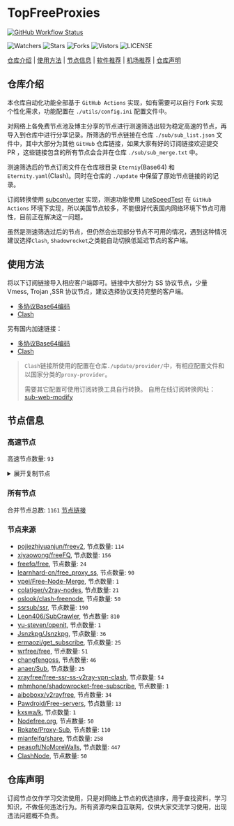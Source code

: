 # TopFreeProxies
[![GitHub Workflow Status](https://github.com/youkai0100/youkai/actions/workflows/get-proxies.yml/badge.svg)](https://github.com/youkai0100/youkai/actions/workflows/get-proxies.yml) 

![Watchers](https://img.shields.io/github/watchers/youkai0100/youkai) ![Stars](https://img.shields.io/github/stars/youkai0100/youkai) ![Forks](https://img.shields.io/github/forks/youkai0100/youkai) ![Vistors](https://visitor-badge.laobi.icu/badge?page_id=youkai0100.youkai) ![LICENSE](https://img.shields.io/badge/license-CC%20BY--SA%204.0-green.svg)

[仓库介绍](https://github.com/youkai0100/youkai#仓库介绍) | [使用方法](https://github.com/youkai0100/youkai#使用方法) | [节点信息](https://github.com/youkai0100/youkai#节点信息) | [软件推荐](https://github.com/youkai0100/youkai#客户端选择) | [机场推荐](https://github.com/youkai0100/youkai#机场推荐) | [仓库声明](https://github.com/youkai0100/youkai#仓库声明)

## 仓库介绍
本仓库自动化功能全部基于 `GitHub Actions` 实现，如有需要可以自行 Fork 实现个性化需求，功能配置在 `./utils/config.ini` 配置文件中。

对网络上各免费节点池及博主分享的节点进行测速筛选出较为稳定高速的节点，再导入到仓库中进行分享记录。所筛选的节点链接在仓库 `./sub/sub_list.json` 文件中，其中大部分为其他 `GitHub` 仓库链接，如果大家有好的订阅链接欢迎提交 PR ，这些链接包含的所有节点会合并在仓库 `./sub/sub_merge.txt` 中。

测速筛选后的节点订阅文件在仓库根目录 `Eterniy`(Base64) 和 `Eternity.yaml`(Clash)。同时在仓库的 `./update` 中保留了原始节点链接的的记录。

订阅转换使用 [subconverter](https://github.com/tindy2013/subconverter) 实现，测速功能使用 [LiteSpeedTest](https://github.com/xxf098/LiteSpeedTest) 在 `GitHub Actions` 环境下实现，所以美国节点较多，不能很好代表国内网络环境下节点可用性，目前正在解决这一问题。

虽然是测速筛选过后的节点，但仍然会出现部分节点不可用的情况，遇到这种情况建议选择`Clash`, `Shadowrocket`之类能自动切换低延迟节点的客户端。

## 使用方法
将以下订阅链接导入相应客户端即可。链接中大部分为 SS 协议节点，少量 Vmess, Trojan ,SSR 协议节点，建议选择协议支持完整的客户端。

- [多协议Base64编码](https://raw.githubusercontent.com/youkai0100/youkai/master/Eternity)
- [Clash](https://raw.githubusercontent.com/youkai0100/youkai/master/Eternity.yaml)

另有国内加速链接：

- [多协议Base64编码](https://fastly.jsdelivr.net/gh/youkai0100/youkai@master/Eternity)
- [Clash](https://fastly.jsdelivr.net/gh/youkai0100/youkai@master/Eternity.yaml)

>`Clash`链接所使用的配置在仓库`./update/provider/`中，有相应配置文件和以国家分类的`proxy-provider`。
>
>需要其它配置可使用订阅转换工具自行转换。
>自用在线订阅转换网址：[sub-web-modify](https://sub.v1.mk/)

## 节点信息
### 高速节点
高速节点数量: `93`
<details>
  <summary>展开复制节点</summary>

    vmess://eyJ2IjoiMiIsInBzIjoi8J+HrfCfh7Ag6aaZ5rivXzA3MjAwMjAiLCJhZGQiOiIxNTYuMjQ1LjguMTMyIiwicG9ydCI6IjMxOTIwIiwidHlwZSI6Im5vbmUiLCJpZCI6ImJkMjQ5ZTM3LTczNTktNDFlZS04NGE3LTA5ZTQ5ZTBlYzVjNCIsImFpZCI6IjY0IiwibmV0IjoidGNwIiwicGF0aCI6Ii8iLCJob3N0IjoiIiwidGxzIjoiIn0=
    vmess://eyJ2IjoiMiIsInBzIjoi8J+HrfCfh7Ag6aaZ5rivXzA3MjAwMjciLCJhZGQiOiIxNTYuMjQ1LjguMTMxIiwicG9ydCI6IjMxOTIwIiwidHlwZSI6Im5vbmUiLCJpZCI6ImJkMjQ5ZTM3LTczNTktNDFlZS04NGE3LTA5ZTQ5ZTBlYzVjNCIsImFpZCI6IjY0IiwibmV0IjoidGNwIiwicGF0aCI6Ii8iLCJob3N0IjoiIiwidGxzIjoiIn0=
    vmess://eyJ2IjoiMiIsInBzIjoi8J+HrfCfh7Ag6aaZ5rivXzA3MjAwMDIiLCJhZGQiOiIxNTYuMjQ1LjguMjM0IiwicG9ydCI6IjQ5MTU1IiwidHlwZSI6Im5vbmUiLCJpZCI6IjYxOTMxMTZkLTk2ZjktNGQ3YS05YmU1LTViYjA2YTY5YWYwYiIsImFpZCI6IjY0IiwibmV0IjoidGNwIiwicGF0aCI6Ii8iLCJob3N0IjoiIiwidGxzIjoiIn0=
    vmess://eyJ2IjoiMiIsInBzIjoi8J+HrfCfh7Ag6aaZ5rivXzA3MjAwMTMiLCJhZGQiOiIxNTYuMjQ1LjguMTQzIiwicG9ydCI6IjQ5MTU1IiwidHlwZSI6Im5vbmUiLCJpZCI6IjYxOTMxMTZkLTk2ZjktNGQ3YS05YmU1LTViYjA2YTY5YWYwYiIsImFpZCI6IjY0IiwibmV0IjoidGNwIiwicGF0aCI6Ii8iLCJob3N0IjoiIiwidGxzIjoiIn0=
    vmess://eyJ2IjoiMiIsInBzIjoi8J+HrfCfh7AgMTZ88J+HrfCfh7Ag6aaZ5rivXzA3MTkwNjMiLCJhZGQiOiIyNy4xMjYuMjA2LjYyIiwicG9ydCI6IjgwIiwidHlwZSI6Im5vbmUiLCJpZCI6ImU1MmQ3OWJiLWIyNmUtNDQxNi1hYzhhLTc3NTUxNzYyOTlhNiIsImFpZCI6IjAiLCJuZXQiOiJ3cyIsInBhdGgiOiIvOVNDcU9haDgvIiwiaG9zdCI6ImpwMS5pZWxhaW5hLmNvbSIsInRscyI6IiJ9
    trojan://c68e3c20-da73-4791-b4d8-7011a98ba06b@kbawsjp2.aiopen.cfd:443?allowInsecure=0&sni=4-193-105-141.nhost.00cdn.com#%F0%9F%87%AF%F0%9F%87%B5%20%E6%97%A5%E6%9C%AC%E3%80%90%E4%BB%98%E8%B4%B9%E6%8E%A8%E8%8D%90%EF%BC%9Ahttps%2F%2Ftt.vg%2Fvip%E3%80%91171
    trojan://c68e3c20-da73-4791-b4d8-7011a98ba06b@kbawsjp1.aiopen.cfd:443?allowInsecure=0&sni=4-193-105-141.nhost.00cdn.com#%F0%9F%87%AF%F0%9F%87%B5%20%E6%97%A5%E6%9C%AC%E3%80%90%E4%BB%98%E8%B4%B9%E6%8E%A8%E8%8D%90%EF%BC%9Ahttps%2F%2Ftt.vg%2Fvip%E3%80%91184
    trojan://718c4ef4-9f65-496c-9547-f27e4226c4f5@jp1.downloadvip.cfd:443?allowInsecure=1&sni=diudyasj0hdiu8wh6wddhdiu8wh6wdd7b5sjiuads8oi6diudyasj0hdiu8wh6wdd7b5sjiuads8oi6diudyasj0hdiu8wh6wdd7b5sjiuads8oi6diudyasj0hdiu8wh6wdd7b5sj.xn--mes358acgm99l.com#%F0%9F%87%AF%F0%9F%87%B5%20_JP_%E6%97%A5%E6%9C%AC%204%202
    trojan://718c4ef4-9f65-496c-9547-f27e4226c4f5@hk1.downloadvip.cfd:443?allowInsecure=1&sni=diudyasj0hdiu8wh6wddhdiu8wh6wdd7b5sjiuads8oi6diudyasj0hdiu8wh6wdd7b5sjiuads8oi6diudyasj0hdiu8wh6wdd7b5sjiuads8oi6diudyasj0hdiu8wh6wdd7b5sj.xn--mes358acgm99l.com#%F0%9F%87%AF%F0%9F%87%B5%20_JP_%E6%97%A5%E6%9C%AC%203%203
    trojan://2eea11e5-aa48-423b-bdf6-6c0499395f8a@gsawshk2.aiopen.cfd:8443?allowInsecure=0&sni=18-140-66-207.nhost.00cdn.com#%F0%9F%87%AF%F0%9F%87%B5%20%E6%97%A5%E6%9C%AC%20380
    trojan://0a78837f-c9ad-3d6a-92dc-9d7cf813a0d4@tk-005.xiaoxiaobujidao.xyz:8443?allowInsecure=1&sni=tk-005.xiaoxiaobujidao.xyz#%F0%9F%87%AF%F0%9F%87%B5%20JP%E6%97%A5%E6%9C%AC%28youtube%E9%98%BF%E4%BC%9F%E7%A7%91%E6%8A%80%29%0D
    trojan://e1362e80-9fd1-4f25-9f92-e752abab1b01@jp6.jb7ueoq73.xyz:10018?allowInsecure=0&sni=tls.jisuyun.co#%F0%9F%87%AF%F0%9F%87%B5%20%E6%97%A5%E6%9C%AC6%7C%E6%B5%81%E5%AA%92%E4%BD%93%7C%0D
    trojan://e1362e80-9fd1-4f25-9f92-e752abab1b01@jp10.jb7ueoq73.xyz:10095?allowInsecure=0&sni=tls.jisuyun.co#%F0%9F%87%AF%F0%9F%87%B5%20%E6%97%A5%E6%9C%AC10%7C%E4%BC%98%E5%8C%96%7C%0D
    vmess://eyJ2IjoiMiIsInBzIjoi8J+Hr/Cfh7Ug5pel5pysXzA3MjAwMTIiLCJhZGQiOiI0NS44OC40My4xNjMiLCJwb3J0IjoiNTE4MDEiLCJ0eXBlIjoibm9uZSIsImlkIjoiNDE4MDQ4YWYtYTI5My00Yjk5LTliMGMtOThjYTM1ODBkZDI0IiwiYWlkIjoiNjQiLCJuZXQiOiJ0Y3AiLCJwYXRoIjoiLyIsImhvc3QiOiJ0bHMuamlzdXl1bi5jbyIsInRscyI6IiJ9
    vmess://eyJ2IjoiMiIsInBzIjoi8J+Hr/Cfh7Ug5pel5pysXzA3MjAwMTQiLCJhZGQiOiI0NS44OC40My4xNDMiLCJwb3J0IjoiNTE4MDEiLCJ0eXBlIjoibm9uZSIsImlkIjoiNDE4MDQ4YWYtYTI5My00Yjk5LTliMGMtOThjYTM1ODBkZDI0IiwiYWlkIjoiNjQiLCJuZXQiOiJ0Y3AiLCJwYXRoIjoiLyIsImhvc3QiOiJ0bHMuamlzdXl1bi5jbyIsInRscyI6IiJ9
    vmess://eyJ2IjoiMiIsInBzIjoi8J+Hr/Cfh7Ug5pel5pysXzA3MjAwMTMiLCJhZGQiOiI0NS44OC40My4yMzAiLCJwb3J0IjoiNDYyMDIiLCJ0eXBlIjoibm9uZSIsImlkIjoiNDE4MDQ4YWYtYTI5My00Yjk5LTliMGMtOThjYTM1ODBkZDI0IiwiYWlkIjoiNjQiLCJuZXQiOiJ0Y3AiLCJwYXRoIjoiLyIsImhvc3QiOiJ0bHMuamlzdXl1bi5jbyIsInRscyI6IiJ9
    vmess://eyJ2IjoiMiIsInBzIjoi8J+HsPCfh7cg6Z+p5Zu9XzA3MjAwMjMiLCJhZGQiOiI1Mi43OS4yMTUuMjM4IiwicG9ydCI6IjEwMDg2IiwidHlwZSI6Im5vbmUiLCJpZCI6IjM2YzJlOTMwLWUxNjktNGE2Zi1iMjJjLWUxNGYzYTQ5ZjY4OCIsImFpZCI6IjAiLCJuZXQiOiJ3cyIsInBhdGgiOiIvdHkiLCJob3N0IjoiIiwidGxzIjoiIn0=
    vmess://eyJ2IjoiMiIsInBzIjoi8J+Hr/Cfh7Ug5pel5pysXzA3MjAwMTYiLCJhZGQiOiI0NS44OC40My4yMzIiLCJwb3J0IjoiNDYyMDIiLCJ0eXBlIjoibm9uZSIsImlkIjoiNDE4MDQ4YWYtYTI5My00Yjk5LTliMGMtOThjYTM1ODBkZDI0IiwiYWlkIjoiNjQiLCJuZXQiOiJ0Y3AiLCJwYXRoIjoiL3R5IiwiaG9zdCI6IiIsInRscyI6IiJ9
    vmess://eyJ2IjoiMiIsInBzIjoi8J+Hr/Cfh7Ug5pel5pysXzA3MjAwMTUiLCJhZGQiOiIxMzEuMTg2LjQxLjE5MiIsInBvcnQiOiIyNjI5NyIsInR5cGUiOiJub25lIiwiaWQiOiJiMGVkNmViNy1kYzMwLTQ4OTctZGY1MC1jMmMxZDRlZTZlOTEiLCJhaWQiOiIwIiwibmV0IjoidGNwIiwicGF0aCI6Ii90eSIsImhvc3QiOiIiLCJ0bHMiOiIifQ==
    trojan://e1362e80-9fd1-4f25-9f92-e752abab1b01@tw2.jb7ueoq73.xyz:10071?allowInsecure=0&sni=tls.jisuyun.co#%F0%9F%87%A8%F0%9F%87%B3%20%E5%8F%B0%E6%B9%BE2%7C%E4%BC%98%E5%8C%96%7C%E9%AB%98%E5%AE%BD%7C%0D
    vmess://eyJ2IjoiMiIsInBzIjoi8J+HuPCfh6wg5paw5Yqg5Z2hXzA3MjAwMDYiLCJhZGQiOiIxNTkuMjIzLjgzLjg3IiwicG9ydCI6IjgwIiwidHlwZSI6Im5vbmUiLCJpZCI6IjUzMzcyNGFkLTU4ZWYtNDE0Ny04OGRjLTlkYTUyM2MxNWZjNCIsImFpZCI6IjAiLCJuZXQiOiJ3cyIsInBhdGgiOiIvYW50aTEzLnppbmdmYXN0LnZuIiwiaG9zdCI6IiIsInRscyI6IiJ9
    vmess://eyJ2IjoiMiIsInBzIjoi8J+HrfCfh7Ag6aaZ5rivXzA3MjAwMjMiLCJhZGQiOiJhZG9iZTQuZm1tbXoxLmNvbSIsInBvcnQiOiI4MCIsInR5cGUiOiJub25lIiwiaWQiOiI0MGFjMjkxYy1mYmEzLTMwZWMtYjJhMC01ZjgyZmI5YjRlNzgiLCJhaWQiOiIwIiwibmV0Ijoid3MiLCJwYXRoIjoiL2Fkb2JlIiwiaG9zdCI6ImFkb2JlNC5mbW1tejEuY29tIiwidGxzIjoiIn0=
    vmess://eyJ2IjoiMiIsInBzIjoi8J+Hr/Cfh7UgMTZ88J+Hr/Cfh7Ug5pel5pysIDMyOSIsImFkZCI6IjEzOC4yLjQ0LjIxMSIsInBvcnQiOiIyMDA4MSIsInR5cGUiOiJub25lIiwiaWQiOiI1OTNiODUyNS0wYzQ4LTRiMGYtZDlhZi0yZDczYTkxNDg5NzMiLCJhaWQiOiIwIiwibmV0IjoidGNwIiwicGF0aCI6Ii9hZG9iZSIsImhvc3QiOiJhZG9iZTQuZm1tbXoxLmNvbSIsInRscyI6IiJ9
    vmess://eyJ2IjoiMiIsInBzIjoiS1Jfc3BlZWRub2RlXzAwMzQiLCJhZGQiOiIxMS52Mi1yYXkuY3lvdSIsInBvcnQiOiIyMzYxMSIsInR5cGUiOiJub25lIiwiaWQiOiJlZDljOWM3NC0yYmQ2LTNhOTYtODUyMi01NDM3ZGZkNzlmODgiLCJhaWQiOiIyIiwibmV0Ijoid3MiLCJwYXRoIjoiLyIsImhvc3QiOiIxMS52Mi1yYXkuY3lvdSIsInRscyI6IiJ9
    vmess://eyJ2IjoiMiIsInBzIjoiMTZ8SlBfMTQwLjgzLjYzLjM4XzA3MTkyMDIzMjhhZS0xLi4uIiwiYWRkIjoiMTQwLjgzLjYzLjM4IiwicG9ydCI6IjI0NDQ1IiwidHlwZSI6Im5vbmUiLCJpZCI6Ijk0YzVlZjM3LTRkODItNDlmOS1jNjI0LWYwMTI1OTM3NGExNyIsImFpZCI6IjY0IiwibmV0IjoidGNwIiwicGF0aCI6Ii8iLCJob3N0IjoiMTEudjItcmF5LmN5b3UiLCJ0bHMiOiIifQ==
    vmess://eyJ2IjoiMiIsInBzIjoi8J+HuPCfh6wg5paw5Yqg5Z2hXzA3MjAwMDIiLCJhZGQiOiJzZy42Njk5OTAueHl6IiwicG9ydCI6IjQ0MDQ1IiwidHlwZSI6Im5vbmUiLCJpZCI6Ijg5MDRlMzc4LWY2NjctNDFlZC05MDg3LTAwODFlOWFjNDQ2ZSIsImFpZCI6IjAiLCJuZXQiOiJ0Y3AiLCJwYXRoIjoiLyIsImhvc3QiOiIxMS52Mi1yYXkuY3lvdSIsInRscyI6IiJ9
    vmess://eyJ2IjoiMiIsInBzIjoi8J+HuPCfh6wg5paw5Yqg5Z2hXzA3MjAwMTUiLCJhZGQiOiJzZy42Njk5OTAueHl6IiwicG9ydCI6IjQ0MDQ1IiwidHlwZSI6Im5vbmUiLCJpZCI6Ijg5MDRlMzc4LWY2NjctNDFlZC05MDg3LTAwODFlOWFjNDQ2ZSIsImFpZCI6IjAiLCJuZXQiOiJ0Y3AiLCJwYXRoIjoiLyIsImhvc3QiOiIxMS52Mi1yYXkuY3lvdSIsInRscyI6IiJ9
    trojan://e1362e80-9fd1-4f25-9f92-e752abab1b01@sg2.jb7ueoq73.xyz:10103?allowInsecure=0&sni=tls.jisuyun.co#%F0%9F%87%B8%F0%9F%87%AC%20%E6%96%B0%E5%8A%A0%E5%9D%A12%7CGPT%7C%E5%A5%88%E9%A3%9E%7C%0D
    trojan://e1362e80-9fd1-4f25-9f92-e752abab1b01@sg6.jb7ueoq73.xyz:10050?allowInsecure=0&sni=tls.jisuyun.co#%F0%9F%87%B8%F0%9F%87%AC%20%E6%96%B0%E5%8A%A0%E5%9D%A16%7CGPT%7C%E5%A5%88%E9%A3%9E%7C%0D
    trojan://e1362e80-9fd1-4f25-9f92-e752abab1b01@sg12.jb7ueoq73.xyz:10064?allowInsecure=0&sni=tls.jisuyun.co#%F0%9F%87%B8%F0%9F%87%AC%20%E6%96%B0%E5%8A%A0%E5%9D%A112%7CGPT%7C%E5%A5%88%E9%A3%9E%7C%0D
    trojan://e1362e80-9fd1-4f25-9f92-e752abab1b01@sg7.jb7ueoq73.xyz:10038?allowInsecure=0&sni=tls.jisuyun.co#%F0%9F%87%B8%F0%9F%87%AC%20%E6%96%B0%E5%8A%A0%E5%9D%A17%7C%E4%BC%98%E5%8C%96%7C%0D
    trojan://e1362e80-9fd1-4f25-9f92-e752abab1b01@sg4.jb7ueoq73.xyz:10029?allowInsecure=1&sni=tls.jisuyun.co#%F0%9F%87%B8%F0%9F%87%AC%20%E6%96%B0%E5%8A%A0%E5%9D%A14%7C%E4%BC%98%E5%8C%96%7C%0D
    trojan://718c4ef4-9f65-496c-9547-f27e4226c4f5@hinet1.downloadvip.cfd:443?allowInsecure=1#%F0%9F%87%A8%F0%9F%87%B3%20%E5%8F%B0%E6%B9%BE_0720016
    vmess://eyJ2IjoiMiIsInBzIjoi8J+HrfCfh7AgZ2l0aHViLmNvbS9mcmVlZnEgLSDpppnmuK8gIDQiLCJhZGQiOiIxNTYuMjQ1LjguODQiLCJwb3J0IjoiNDgxMjMiLCJ0eXBlIjoibm9uZSIsImlkIjoiZDc3MzUwNTgtMWRhYy00NjE4LTk5ZmYtMGFhMDQ0MWVjMmQ3IiwiYWlkIjoiNjQiLCJuZXQiOiJ0Y3AiLCJwYXRoIjoiLyIsImhvc3QiOiIiLCJ0bHMiOiIifQ==
    vmess://eyJ2IjoiMiIsInBzIjoi8J+HrfCfh7Ag6aaZ5rivXzA3MjAwMTYiLCJhZGQiOiIxNTYuMjQ1LjguODMiLCJwb3J0IjoiNDgxMjMiLCJ0eXBlIjoibm9uZSIsImlkIjoiZDc3MzUwNTgtMWRhYy00NjE4LTk5ZmYtMGFhMDQ0MWVjMmQ3IiwiYWlkIjoiNjQiLCJuZXQiOiJ0Y3AiLCJwYXRoIjoiLyIsImhvc3QiOiIiLCJ0bHMiOiIifQ==
    vmess://eyJ2IjoiMiIsInBzIjoi8J+HuPCfh6wgMjN88J+HuvCfh7hfVVNf576O5Zu9LT7wn4e48J+HrF9TR1/mlrDliqDlnaFf55Sx5b+r5Zi056eR5oqA5o+Q5L6bO2trLi4uIiwiYWRkIjoiMTA0LjMxLjE2LjM1IiwicG9ydCI6IjQ0MyIsInR5cGUiOiJub25lIiwiaWQiOiJhODY5YzU1Ny01YzdkLTQyNmYtOTAzOS0wMjc5YzE2MzUyYmMiLCJhaWQiOiIwIiwibmV0Ijoid3MiLCJwYXRoIjoiL3ZtZXNzd3MiLCJob3N0IjoibGlua2VkaW4uZGlzbmV0LmdxIiwidGxzIjoidGxzIn0=
    vmess://eyJ2IjoiMiIsInBzIjoi8J+HuPCfh6wgMjN88J+HuvCfh7hfVVNf576O5Zu9LT7wn4e48J+HrF9TR1/mlrDliqDlnaFfM18zMiIsImFkZCI6IjEwNC4zMS4xNi4xOTYiLCJwb3J0IjoiNDQzIiwidHlwZSI6Im5vbmUiLCJpZCI6ImE4NjljNTU3LTVjN2QtNDI2Zi05MDM5LTAyNzljMTYzNTJiYyIsImFpZCI6IjAiLCJuZXQiOiJ3cyIsInBhdGgiOiIvdm1lc3N3cyIsImhvc3QiOiJsaW5rZWRpbi5kaXNuZXQuZ3EiLCJ0bHMiOiJ0bHMifQ==
    trojan://eeeebdd2-5aa5-4325-b69f-5b8b2c16d9a0@tw1.yihaobao.xyz:10021?allowInsecure=0&sni=tls.yihaobao.xyz#%F0%9F%87%A8%F0%9F%87%B3%2018%7C%F0%9F%87%B9%F0%9F%87%BC%20%E5%8F%B0%E6%B9%BEA%7C%40ripaojiedian
    vmess://eyJ2IjoiMiIsInBzIjoi8J+HqPCfh7Mg5Y+w5rm+XzA3MjAwMDUiLCJhZGQiOiJoaW5ldC5mbW1tejEuY29tIiwicG9ydCI6IjM3Nzc3IiwidHlwZSI6Im5vbmUiLCJpZCI6IjQwYWMyOTFjLWZiYTMtMzBlYy1iMmEwLTVmODJmYjliNGU3OCIsImFpZCI6IjAiLCJuZXQiOiJ3cyIsInBhdGgiOiIvYWRvYmUiLCJob3N0IjoiaGluZXQuZm1tbXoxLmNvbSIsInRscyI6IiJ9
    trojan://7ad2a5e0-906b-4b3e-97bb-b5f3992cb19d@pqawszf.aiopen.cfd:443?allowInsecure=0&sni=us1.pqjc.site#%F0%9F%87%B8%F0%9F%87%AC%20%E6%96%B0%E5%8A%A0%E5%9D%A1%E3%80%90%E4%BB%98%E8%B4%B9%E6%8E%A8%E8%8D%90%EF%BC%9Ahttps%2F%2Ftt.vg%2Fvip%E3%80%9124
    vmess://eyJ2IjoiMiIsInBzIjoi8J+HuPCfh6wg5paw5Yqg5Z2hXzA3MjAwNjMiLCJhZGQiOiIxNjUuMTU0LjI1My43NCIsInBvcnQiOiI4MCIsInR5cGUiOiJub25lIiwiaWQiOiI0MGFjMjkxYy1mYmEzLTMwZWMtYjJhMC01ZjgyZmI5YjRlNzgiLCJhaWQiOiIwIiwibmV0Ijoid3MiLCJwYXRoIjoiL2Fkb2JlIiwiaG9zdCI6IjE2NS4xNTQuMjUzLjc0IiwidGxzIjoiIn0=
    vmess://eyJ2IjoiMiIsInBzIjoiU0dfOC4yMTkuMTUwLjI4XzA3MTkyMDIzMjhhZS0yMzl2bWVzcyIsImFkZCI6Im1pci5taXIyMjIuZXUub3JnIiwicG9ydCI6IjQ0MyIsInR5cGUiOiJub25lIiwiaWQiOiIxZDQzNzllZC0yN2MyLTRmMTItOWY2OS0yNWI4Y2E4YjA4NGMiLCJhaWQiOiIwIiwibmV0Ijoid3MiLCJwYXRoIjoiLyIsImhvc3QiOiJtaXIubWlyMjIyLmV1Lm9yZyIsInRscyI6InRscyJ9
    vmess://eyJ2IjoiMiIsInBzIjoiMTZ8U0dfMjcuMTI0LjQ3LjY0XzA3MTkyMDIzMjhhZS0xLi4uIiwiYWRkIjoiMjcuMTI0LjQ3LjY0IiwicG9ydCI6IjUwMDAyIiwidHlwZSI6Im5vbmUiLCJpZCI6IjQxODA0OGFmLWEyOTMtNGI5OS05YjBjLTk4Y2EzNTgwZGQyNCIsImFpZCI6IjY0IiwibmV0IjoidGNwIiwicGF0aCI6Ii8iLCJob3N0IjoibWlyLm1pcjIyMi5ldS5vcmciLCJ0bHMiOiIifQ==
    ss://YWVzLTI1Ni1jZmI6YW1hem9uc2tyMDU@13.213.53.130:443#%F0%9F%87%B8%F0%9F%87%AC%20_SG_%E6%96%B0%E5%8A%A0%E5%9D%A1%206
    vmess://eyJ2IjoiMiIsInBzIjoi8J+HuvCfh7gg576O5Zu9XzA3MjAxMTA2IiwiYWRkIjoiMTQwLjk5LjEyOS4yMzAiLCJwb3J0IjoiNDMwMzMiLCJ0eXBlIjoibm9uZSIsImlkIjoiNDE4MDQ4YWYtYTI5My00Yjk5LTliMGMtOThjYTM1ODBkZDI0IiwiYWlkIjoiNjQiLCJuZXQiOiJ0Y3AiLCJwYXRoIjoiLyIsImhvc3QiOiJtaXIubWlyMjIyLmV1Lm9yZyIsInRscyI6IiJ9
    vmess://eyJ2IjoiMiIsInBzIjoi8J+HuvCfh7gg576O5Zu9XzA3MjA0MzQiLCJhZGQiOiIxMDcuMTY3LjI5LjkzIiwicG9ydCI6IjQ1NTg1IiwidHlwZSI6Im5vbmUiLCJpZCI6IjQ2NWRlYzFhLWUwOWItNGJiNi05OTA1LTcwZjc1ZDYwMzVjOCIsImFpZCI6IjY0IiwibmV0IjoidGNwIiwicGF0aCI6Ii8iLCJob3N0IjoibWlyLm1pcjIyMi5ldS5vcmciLCJ0bHMiOiIifQ==
    vmess://eyJ2IjoiMiIsInBzIjoi8J+HuvCfh7gg576O5Zu9XzA3MjAxNzEiLCJhZGQiOiI2NC4zMi40LjYiLCJwb3J0IjoiNTAwMDUiLCJ0eXBlIjoibm9uZSIsImlkIjoiNDE4MDQ4YWYtYTI5My00Yjk5LTliMGMtOThjYTM1ODBkZDI0IiwiYWlkIjoiNjQiLCJuZXQiOiJ0Y3AiLCJwYXRoIjoiLyIsImhvc3QiOiJtaXIubWlyMjIyLmV1Lm9yZyIsInRscyI6IiJ9
    vmess://eyJ2IjoiMiIsInBzIjoi8J+HuvCfh7gg576O5Zu9XzA3MjAwOTQiLCJhZGQiOiIxNzAuMTc4LjE2Ny4xNDQiLCJwb3J0IjoiNTAwMDIiLCJ0eXBlIjoibm9uZSIsImlkIjoiNDE4MDQ4YWYtYTI5My00Yjk5LTliMGMtOThjYTM1ODBkZDI0IiwiYWlkIjoiNjQiLCJuZXQiOiJ0Y3AiLCJwYXRoIjoiLyIsImhvc3QiOiJtaXIubWlyMjIyLmV1Lm9yZyIsInRscyI6IiJ9
    vmess://eyJ2IjoiMiIsInBzIjoi8J+HuvCfh7gg576O5Zu9XzA3MjAwOTMiLCJhZGQiOiIxNzAuMTc4LjE2Ny4xNDkiLCJwb3J0IjoiNTAwMDIiLCJ0eXBlIjoibm9uZSIsImlkIjoiNDE4MDQ4YWYtYTI5My00Yjk5LTliMGMtOThjYTM1ODBkZDI0IiwiYWlkIjoiNjQiLCJuZXQiOiJ0Y3AiLCJwYXRoIjoiLyIsImhvc3QiOiJtaXIubWlyMjIyLmV1Lm9yZyIsInRscyI6IiJ9
    vmess://eyJ2IjoiMiIsInBzIjoi8J+HuvCfh7gg576O5Zu9IDI1MSIsImFkZCI6IjEyOS4xNDYuMTMzLjE1NyIsInBvcnQiOiI1MTAwOSIsInR5cGUiOiJub25lIiwiaWQiOiI4MTcxNGNlZi05YmRlLTRhMDgtYWE1MC1kNmJjMDE3MmQ3OGIiLCJhaWQiOiIwIiwibmV0IjoidGNwIiwicGF0aCI6Ii8iLCJob3N0IjoibWlyLm1pcjIyMi5ldS5vcmciLCJ0bHMiOiIifQ==
    vmess://eyJ2IjoiMiIsInBzIjoi8J+HuvCfh7gg576O5Zu9XzA3MjA0MjQiLCJhZGQiOiIxMDcuMTY3LjE2LjIxNCIsInBvcnQiOiIzMzU4OSIsInR5cGUiOiJub25lIiwiaWQiOiI4YzY3OWI4MS04NGZjLTQzY2UtOTU1My1kZGNhNTc1YTY5NDkiLCJhaWQiOiI2NCIsIm5ldCI6InRjcCIsInBhdGgiOiIvIiwiaG9zdCI6Im1pci5taXIyMjIuZXUub3JnIiwidGxzIjoiIn0=
    vmess://eyJ2IjoiMiIsInBzIjoi8J+HuvCfh7gg576O5Zu9XzA3MjAxMDY2IiwiYWRkIjoiMTQyLjQuMTA0LjE5NiIsInBvcnQiOiI1NjAwMCIsInR5cGUiOiJub25lIiwiaWQiOiI0MTgwNDhhZi1hMjkzLTRiOTktOWIwYy05OGNhMzU4MGRkMjQiLCJhaWQiOiI2NCIsIm5ldCI6InRjcCIsInBhdGgiOiIvIiwiaG9zdCI6Im1pci5taXIyMjIuZXUub3JnIiwidGxzIjoiIn0=
    vmess://eyJ2IjoiMiIsInBzIjoi8J+HuvCfh7gg576O5Zu9XzA3MjAxMTE5IiwiYWRkIjoiMTkyLjc0LjI0My4zNCIsInBvcnQiOiI1MDI0NiIsInR5cGUiOiJub25lIiwiaWQiOiI0MTgwNDhhZi1hMjkzLTRiOTktOWIwYy05OGNhMzU4MGRkMjQiLCJhaWQiOiI2NCIsIm5ldCI6InRjcCIsInBhdGgiOiIvIiwiaG9zdCI6Im1pci5taXIyMjIuZXUub3JnIiwidGxzIjoiIn0=
    vmess://eyJ2IjoiMiIsInBzIjoi8J+HuvCfh7gg576O5Zu9XzA3MjAzOTkiLCJhZGQiOiIxOTIuNzQuMjI5LjIyMSIsInBvcnQiOiI1MTU5MiIsInR5cGUiOiJub25lIiwiaWQiOiI0MTgwNDhhZi1hMjkzLTRiOTktOWIwYy05OGNhMzU4MGRkMjQiLCJhaWQiOiI2NCIsIm5ldCI6InRjcCIsInBhdGgiOiIvIiwiaG9zdCI6Im1pci5taXIyMjIuZXUub3JnIiwidGxzIjoiIn0=
    vmess://eyJ2IjoiMiIsInBzIjoi8J+HuvCfh7gg576O5Zu9XzA3MjA4NjUiLCJhZGQiOiIxNDAuOTkuMTIwLjE3MyIsInBvcnQiOiI0NDMiLCJ0eXBlIjoibm9uZSIsImlkIjoiNDE4MDQ4YWYtYTI5My00Yjk5LTliMGMtOThjYTM1ODBkZDI0IiwiYWlkIjoiNjQiLCJuZXQiOiJ3cyIsInBhdGgiOiIvcGF0aC8xNjg5NjczODI4MDcwIiwiaG9zdCI6Ind3dy4yMjcxNjYxMy54eXoiLCJ0bHMiOiJ0bHMifQ==
    vmess://eyJ2IjoiMiIsInBzIjoi8J+HuvCfh7gg576O5Zu9XzA3MjA3NDYiLCJhZGQiOiIxOTguMi4yMTguMjA2IiwicG9ydCI6IjUxMjAzIiwidHlwZSI6Im5vbmUiLCJpZCI6IjQxODA0OGFmLWEyOTMtNGI5OS05YjBjLTk4Y2EzNTgwZGQyNCIsImFpZCI6IjY0IiwibmV0IjoidGNwIiwicGF0aCI6Ii9wYXRoLzE2ODk2NzM4MjgwNzAiLCJob3N0Ijoid3d3LjIyNzE2NjEzLnh5eiIsInRscyI6IiJ9
    vmess://eyJ2IjoiMiIsInBzIjoi8J+HuvCfh7gg576O5Zu9XzA3MjA0MzgiLCJhZGQiOiIxOTIuNzQuMjI5LjIwMiIsInBvcnQiOiI1MTU5MiIsInR5cGUiOiJub25lIiwiaWQiOiI0MTgwNDhhZi1hMjkzLTRiOTktOWIwYy05OGNhMzU4MGRkMjQiLCJhaWQiOiI2NCIsIm5ldCI6InRjcCIsInBhdGgiOiIvcGF0aC8xNjg5NjczODI4MDcwIiwiaG9zdCI6Ind3dy4yMjcxNjYxMy54eXoiLCJ0bHMiOiIifQ==
    vmess://eyJ2IjoiMiIsInBzIjoi8J+HuvCfh7gg576O5Zu9XzA3MjA0MjgiLCJhZGQiOiIxOTguMi4yMzQuNzAiLCJwb3J0IjoiNDIzNDkiLCJ0eXBlIjoibm9uZSIsImlkIjoiNDE4MDQ4YWYtYTI5My00Yjk5LTliMGMtOThjYTM1ODBkZDI0IiwiYWlkIjoiNjQiLCJuZXQiOiJ0Y3AiLCJwYXRoIjoiL3BhdGgvMTY4OTY3MzgyODA3MCIsImhvc3QiOiJ3d3cuMjI3MTY2MTMueHl6IiwidGxzIjoiIn0=
    vmess://eyJ2IjoiMiIsInBzIjoi8J+HuvCfh7ggVVPnvo7lm70oeW91dHViZemYv+S8n+enkeaKgCkgNSIsImFkZCI6IjE0Mi40LjEyNy4yOCIsInBvcnQiOiI0NDMiLCJ0eXBlIjoibm9uZSIsImlkIjoiNDE4MDQ4YWYtYTI5My00Yjk5LTliMGMtOThjYTM1ODBkZDI0IiwiYWlkIjoiNjQiLCJuZXQiOiJ3cyIsInBhdGgiOiIvcGF0aC8xNjg5NjczODI4MDcwIiwiaG9zdCI6Ind3dy41ODA1ODc2MS54eXoiLCJ0bHMiOiJ0bHMifQ==
    vmess://eyJ2IjoiMiIsInBzIjoi8J+HuvCfh7gg576O5Zu9XzA3MjAzNjkiLCJhZGQiOiIxNDAuOTkuNDYuMjQiLCJwb3J0IjoiNDMwMzMiLCJ0eXBlIjoibm9uZSIsImlkIjoiNDE4MDQ4YWYtYTI5My00Yjk5LTliMGMtOThjYTM1ODBkZDI0IiwiYWlkIjoiNjQiLCJuZXQiOiJ0Y3AiLCJwYXRoIjoiL3BhdGgvMTY4OTY3MzgyODA3MCIsImhvc3QiOiJ3d3cuNTgwNTg3NjEueHl6IiwidGxzIjoiIn0=
    vmess://eyJ2IjoiMiIsInBzIjoi8J+HuvCfh7gg576O5Zu9XzA3MjAxMDc0IiwiYWRkIjoiMTkyLjc0LjI0My4zMyIsInBvcnQiOiI1MDI0NiIsInR5cGUiOiJub25lIiwiaWQiOiI0MTgwNDhhZi1hMjkzLTRiOTktOWIwYy05OGNhMzU4MGRkMjQiLCJhaWQiOiI2NCIsIm5ldCI6InRjcCIsInBhdGgiOiIvcGF0aC8xNjg5NjczODI4MDcwIiwiaG9zdCI6Ind3dy41ODA1ODc2MS54eXoiLCJ0bHMiOiIifQ==
    vmess://eyJ2IjoiMiIsInBzIjoi8J+HuvCfh7gg576O5Zu9XzA3MjA0MTEiLCJhZGQiOiIxOTguMi4yMzQuNzEiLCJwb3J0IjoiNDIzNDkiLCJ0eXBlIjoibm9uZSIsImlkIjoiNDE4MDQ4YWYtYTI5My00Yjk5LTliMGMtOThjYTM1ODBkZDI0IiwiYWlkIjoiNjQiLCJuZXQiOiJ0Y3AiLCJwYXRoIjoiL3BhdGgvMTY4OTY3MzgyODA3MCIsImhvc3QiOiJ3d3cuNTgwNTg3NjEueHl6IiwidGxzIjoiIn0=
    vmess://eyJ2IjoiMiIsInBzIjoi8J+HuvCfh7gg576O5Zu9XzA3MjA0NDEiLCJhZGQiOiIxOTIuNzQuMjQ0LjIwOSIsInBvcnQiOiI1NDA0NCIsInR5cGUiOiJub25lIiwiaWQiOiI0MTgwNDhhZi1hMjkzLTRiOTktOWIwYy05OGNhMzU4MGRkMjQiLCJhaWQiOiI2NCIsIm5ldCI6InRjcCIsInBhdGgiOiIvcGF0aC8xNjg5NjczODI4MDcwIiwiaG9zdCI6Ind3dy41ODA1ODc2MS54eXoiLCJ0bHMiOiIifQ==
    vmess://eyJ2IjoiMiIsInBzIjoi8J+HuvCfh7gg576O5Zu9XzA3MjAyNDciLCJhZGQiOiIxMDcuMTQ4LjE5NC4yMzciLCJwb3J0IjoiNTU1MDQiLCJ0eXBlIjoibm9uZSIsImlkIjoiNDE4MDQ4YWYtYTI5My00Yjk5LTliMGMtOThjYTM1ODBkZDI0IiwiYWlkIjoiNjQiLCJuZXQiOiJ0Y3AiLCJwYXRoIjoiL3BhdGgvMTY4OTY3MzgyODA3MCIsImhvc3QiOiJ3d3cuNTgwNTg3NjEueHl6IiwidGxzIjoiIn0=
    vmess://eyJ2IjoiMiIsInBzIjoi8J+HuvCfh7gg576O5Zu9IDI1NCIsImFkZCI6IjEwNy4xNjcuMjkuMjI5IiwicG9ydCI6IjQ2MzIxIiwidHlwZSI6Im5vbmUiLCJpZCI6IjQxODA0OGFmLWEyOTMtNGI5OS05YjBjLTk4Y2EzNTgwZGQyNCIsImFpZCI6IjY0IiwibmV0IjoidGNwIiwicGF0aCI6Ii9wYXRoLzE2ODk2NzM4MjgwNzAiLCJob3N0Ijoid3d3LjU4MDU4NzYxLnh5eiIsInRscyI6IiJ9
    vmess://eyJ2IjoiMiIsInBzIjoi8J+HuvCfh7gg576O5Zu9XzA3MjA0MjciLCJhZGQiOiIxMDcuMTY3LjcuMjIiLCJwb3J0IjoiNDE2NTQiLCJ0eXBlIjoibm9uZSIsImlkIjoiYmRlZTIwMmMtOGZhZS00NDFmLWE1ODgtN2JjNGQzODg3MDE5IiwiYWlkIjoiNjQiLCJuZXQiOiJ0Y3AiLCJwYXRoIjoiL3BhdGgvMTY4OTY3MzgyODA3MCIsImhvc3QiOiJ3d3cuNTgwNTg3NjEueHl6IiwidGxzIjoiIn0=
    vmess://eyJ2IjoiMiIsInBzIjoi8J+HuvCfh7ggX1VTX+e+juWbvSAyMCIsImFkZCI6IjM4LjI2LjEzNS41IiwicG9ydCI6IjQ0OTQyIiwidHlwZSI6Im5vbmUiLCJpZCI6IjQxODA0OGFmLWEyOTMtNGI5OS05YjBjLTk4Y2EzNTgwZGQyNCIsImFpZCI6IjY0IiwibmV0IjoidGNwIiwicGF0aCI6Ii9wYXRoLzE2ODk2NzM4MjgwNzAiLCJob3N0Ijoid3d3LjU4MDU4NzYxLnh5eiIsInRscyI6IiJ9
    vmess://eyJ2IjoiMiIsInBzIjoi8J+HuvCfh7gg576O5Zu9XzA3MjAwOTkiLCJhZGQiOiIxMDcuMTQ4LjE5NC4yMzIiLCJwb3J0IjoiNTU1MDQiLCJ0eXBlIjoibm9uZSIsImlkIjoiNDE4MDQ4YWYtYTI5My00Yjk5LTliMGMtOThjYTM1ODBkZDI0IiwiYWlkIjoiNjQiLCJuZXQiOiJ0Y3AiLCJwYXRoIjoiL3BhdGgvMTY4OTY3MzgyODA3MCIsImhvc3QiOiJ3d3cuNTgwNTg3NjEueHl6IiwidGxzIjoiIn0=
    vmess://eyJ2IjoiMiIsInBzIjoifDI3LjQyTWIiLCJhZGQiOiIxMDcuMTY3LjI5LjIzNSIsInBvcnQiOiI0NjMyMSIsInR5cGUiOiJub25lIiwiaWQiOiI0MTgwNDhhZi1hMjkzLTRiOTktOWIwYy05OGNhMzU4MGRkMjQiLCJhaWQiOiI2NCIsIm5ldCI6InRjcCIsInBhdGgiOiIvcGF0aC8xNjg5NjczODI4MDcwIiwiaG9zdCI6Ind3dy41ODA1ODc2MS54eXoiLCJ0bHMiOiIifQ==
    vmess://eyJ2IjoiMiIsInBzIjoifDE5LjY3TWIiLCJhZGQiOiI0NS41OC4xODYuOTEiLCJwb3J0IjoiNTExNDAiLCJ0eXBlIjoibm9uZSIsImlkIjoiNGExMzhlMTktMDU5NS00ZDUxLTgzYzYtZmQyNzZjZjdkMzA3IiwiYWlkIjoiNjQiLCJuZXQiOiJ0Y3AiLCJwYXRoIjoiL3BhdGgvMTY4OTY3MzgyODA3MCIsImhvc3QiOiJ3d3cuNTgwNTg3NjEueHl6IiwidGxzIjoiIn0=
    vmess://eyJ2IjoiMiIsInBzIjoiUmVsYXlfIHwxOC4xNk1iIiwiYWRkIjoiNjQuMzIuNC40MiIsInBvcnQiOiI0MzE2NiIsInR5cGUiOiJub25lIiwiaWQiOiI4NjUzMDA0Zi1kZTY3LTQ0YzItOWNjZS1lMDgzMDkzM2ZiMDMiLCJhaWQiOiI2NCIsIm5ldCI6InRjcCIsInBhdGgiOiIvcGF0aC8xNjg5NjczODI4MDcwIiwiaG9zdCI6Ind3dy41ODA1ODc2MS54eXoiLCJ0bHMiOiIifQ==
    vmess://eyJ2IjoiMiIsInBzIjoiUmVsYXlfIHwxMy41NE1iIiwiYWRkIjoiMTU2LjIyNS42Ny4xNTgiLCJwb3J0IjoiNDg5MjEiLCJ0eXBlIjoibm9uZSIsImlkIjoiOWMwMjZlZmUtNmFmMC00NjVmLWI4YzAtM2Y1OGM4YzJkNGM1IiwiYWlkIjoiNjQiLCJuZXQiOiJ0Y3AiLCJwYXRoIjoiL3BhdGgvMTY4OTY3MzgyODA3MCIsImhvc3QiOiJ3d3cuNTgwNTg3NjEueHl6IiwidGxzIjoiIn0=
    vmess://eyJ2IjoiMiIsInBzIjoi8J+Hs/Cfh7Eg6I235YWwXzA3MjAwMTQiLCJhZGQiOiIxNTQuODQuMS4xMDEiLCJwb3J0IjoiNTI4MDEiLCJ0eXBlIjoibm9uZSIsImlkIjoiM2EzYzhhOWMtMzM0ZS00MzYwLWFkYjgtYTgwYTU3ZGRjYmJmIiwiYWlkIjoiNjQiLCJuZXQiOiJ0Y3AiLCJwYXRoIjoiL3BhdGgvMTY4OTY3MzgyODA3MCIsImhvc3QiOiJ3d3cuNTgwNTg3NjEueHl6IiwidGxzIjoiIn0=
    vmess://eyJ2IjoiMiIsInBzIjoi8J+Hs/Cfh7Eg6I235YWwXzA3MjAwMTEiLCJhZGQiOiIxNTQuODUuMS4yIiwicG9ydCI6IjQwNDI0IiwidHlwZSI6Im5vbmUiLCJpZCI6IjQxODA0OGFmLWEyOTMtNGI5OS05YjBjLTk4Y2EzNTgwZGQyNCIsImFpZCI6IjY0IiwibmV0IjoidGNwIiwicGF0aCI6Ii9wYXRoLzE2ODk2NzM4MjgwNzAiLCJob3N0Ijoid3d3LjU4MDU4NzYxLnh5eiIsInRscyI6IiJ9
    vmess://eyJ2IjoiMiIsInBzIjoi8J+Hq/Cfh7cg5rOV5Zu9XzA3MjAwMDUiLCJhZGQiOiIxNTYuMjQ5LjE4LjM3IiwicG9ydCI6IjQ4MjIyIiwidHlwZSI6Im5vbmUiLCJpZCI6IjQxODA0OGFmLWEyOTMtNGI5OS05YjBjLTk4Y2EzNTgwZGQyNCIsImFpZCI6IjY0IiwibmV0IjoidGNwIiwicGF0aCI6Ii9wYXRoLzE2ODk2NzM4MjgwNzAiLCJob3N0Ijoid3d3LjU4MDU4NzYxLnh5eiIsInRscyI6IiJ9
    vmess://eyJ2IjoiMiIsInBzIjoi8J+Hq/Cfh7cgX0ZSX+azleWbvV/np5HnvZFfMTkiLCJhZGQiOiI1MS4xOTUuMzUuMTUwIiwicG9ydCI6IjQ0MyIsInR5cGUiOiJub25lIiwiaWQiOiI0MTgwNDhhZi1hMjkzLTRiOTktOWIwYy05OGNhMzU4MGRkMjQiLCJhaWQiOiI2NCIsIm5ldCI6IndzIiwicGF0aCI6Ii9wYXRoLzE2ODk3Njc4MDU5MjkiLCJob3N0Ijoid3d3LjE3OTIwNTA2Lnh5eiIsInRscyI6InRscyJ9
    ss://YWVzLTI1Ni1jZmI6ZjhmN2FDemNQS2JzRjhwMw@121.127.46.147:989#1%7C_AF_%E9%98%BF%E5%AF%8C%E6%B1%97
    trojan://e0d44ae7-cb7d-4acc-a8c0-9861a6f5eaad@51.91.11.29:80?allowInsecure=1#%F0%9F%87%AB%F0%9F%87%B7%20_FR_%E6%B3%95%E5%9B%BD_12%4040
    trojan://fWCdFcWBZ8@free-v2ray-panel.devefun.ink:1935?allowInsecure=1#%F0%9F%87%AE%F0%9F%87%B3%20IN%201%20%E2%86%92%20tg%40nicevpn123
    vmess://eyJ2IjoiMiIsInBzIjoi8J+Hq/Cfh7cg5rOV5Zu9XzA3MjAwMjgiLCJhZGQiOiIxNTYuMjQ5LjE4LjM2IiwicG9ydCI6IjQ4MjIyIiwidHlwZSI6Im5vbmUiLCJpZCI6IjQxODA0OGFmLWEyOTMtNGI5OS05YjBjLTk4Y2EzNTgwZGQyNCIsImFpZCI6IjY0IiwibmV0IjoidGNwIiwicGF0aCI6Ii8iLCJob3N0IjoiIiwidGxzIjoiIn0=
    vmess://eyJ2IjoiMiIsInBzIjoi8J+HuPCfh6og55Ge5YW4XzA3MjAwMDIiLCJhZGQiOiIzNy4xMjAuMjA5LjEyNSIsInBvcnQiOiI0OTk4MiIsInR5cGUiOiJub25lIiwiaWQiOiJkYzBjZjIyZC1lMzVjLTRiNzctODkyNC05NzdmNjg0NDkwOWIiLCJhaWQiOiI2NCIsIm5ldCI6InRjcCIsInBhdGgiOiIvIiwiaG9zdCI6IiIsInRscyI6IiJ9
    vmess://eyJ2IjoiMiIsInBzIjoiUmVsYXlfIHwgOC4zM01iIiwiYWRkIjoiMzcuMTIwLjE5My4xMDIiLCJwb3J0IjoiNTI5MjAiLCJ0eXBlIjoibm9uZSIsImlkIjoiNTcxNzBmZjAtNzE4MC00NjY0LThmNjEtOGRlYmRkYTM0NWY3IiwiYWlkIjoiNjQiLCJuZXQiOiJ0Y3AiLCJwYXRoIjoiLyIsImhvc3QiOiIiLCJ0bHMiOiIifQ==
    vmess://eyJ2IjoiMiIsInBzIjoi8J+Hq/Cfh7cg5rOV5Zu9XzA3MjAwMDkiLCJhZGQiOiIxNTYuMjQ5LjE4LjE2MyIsInBvcnQiOiI0MjI5MiIsInR5cGUiOiJub25lIiwiaWQiOiI0MTgwNDhhZi1hMjkzLTRiOTktOWIwYy05OGNhMzU4MGRkMjQiLCJhaWQiOiI2NCIsIm5ldCI6InRjcCIsInBhdGgiOiIvIiwiaG9zdCI6IiIsInRscyI6IiJ9
    vmess://eyJ2IjoiMiIsInBzIjoiUmVsYXlfIHwyNi4zMU1iIiwiYWRkIjoiMTA4LjE2Ni4yMDMuMTgzIiwicG9ydCI6IjQ0OTQ1IiwidHlwZSI6Im5vbmUiLCJpZCI6IjI2OGE0OTFiLTc2NGMtNDRkMS04MWE0LTMwZGUxNjEzMDg2NyIsImFpZCI6IjY0IiwibmV0IjoidGNwIiwicGF0aCI6Ii8iLCJob3N0IjoiIiwidGxzIjoiIn0=
    vmess://eyJ2IjoiMiIsInBzIjoiUmVsYXlfIHwyNy43OE1iIiwiYWRkIjoiMTA4LjE2Ni4yMDMuMTgxIiwicG9ydCI6IjQ0OTQ1IiwidHlwZSI6Im5vbmUiLCJpZCI6IjI2OGE0OTFiLTc2NGMtNDRkMS04MWE0LTMwZGUxNjEzMDg2NyIsImFpZCI6IjY0IiwibmV0IjoidGNwIiwicGF0aCI6Ii8iLCJob3N0IjoiIiwidGxzIjoiIn0=
    vmess://eyJ2IjoiMiIsInBzIjoi8J+Hs/Cfh7Eg6I235YWwXzA3MjAwMDQiLCJhZGQiOiIxNTQuODUuMS4zIiwicG9ydCI6IjQwNDI0IiwidHlwZSI6Im5vbmUiLCJpZCI6IjQxODA0OGFmLWEyOTMtNGI5OS05YjBjLTk4Y2EzNTgwZGQyNCIsImFpZCI6IjY0IiwibmV0IjoidGNwIiwicGF0aCI6Ii8iLCJob3N0IjoiIiwidGxzIjoiIn0=
    vmess://eyJ2IjoiMiIsInBzIjoi8J+Hq/Cfh7cg5rOV5Zu9XzA3MjAwMjUiLCJhZGQiOiIxNTYuMjQ5LjE4LjE2MSIsInBvcnQiOiI0MjI5MiIsInR5cGUiOiJub25lIiwiaWQiOiI0MTgwNDhhZi1hMjkzLTRiOTktOWIwYy05OGNhMzU4MGRkMjQiLCJhaWQiOiI2NCIsIm5ldCI6InRjcCIsInBhdGgiOiIvIiwiaG9zdCI6IiIsInRscyI6IiJ9
    ss://YWVzLTI1Ni1jZmI6ZG91Yi5pbw@54.199.83.239:2333#14%7C---ss-54.199.83.2392333
    vmess://eyJ2IjoiMiIsInBzIjoi8J+Hv/Cfh6YgZ2l0aHViLmNvbS9mcmVlZnEgLSDljZfpnZ7osarnmbvnnIHnuqbnv7DlhoXmlq/loKFDbG91ZGlubm92YXRpb27mlbDmja7kuK3lv4MgMyIsImFkZCI6IjE1Ni4yNDkuMTguMTI3IiwicG9ydCI6IjQ4MTAwIiwidHlwZSI6Im5vbmUiLCJpZCI6IjExMTE3ZDRjLTNiNmEtNGU3Ni04YmNjLTJiNDFiM2U5Y2E5MyIsImFpZCI6IjY0IiwibmV0IjoidGNwIiwicGF0aCI6Ii8iLCJob3N0IjoiIiwidGxzIjoiIn0=
    vmess://eyJ2IjoiMiIsInBzIjoi8J+HrPCfh6cg6Iux5Zu9XzA3MjAwMTUiLCJhZGQiOiI1MS44OS43NC4yNDEiLCJwb3J0IjoiNTExMDIiLCJ0eXBlIjoibm9uZSIsImlkIjoiNDE4MDQ4YWYtYTI5My00Yjk5LTliMGMtOThjYTM1ODBkZDI0IiwiYWlkIjoiNjQiLCJuZXQiOiJ0Y3AiLCJwYXRoIjoiLyIsImhvc3QiOiIiLCJ0bHMiOiIifQ==
    vmess://eyJ2IjoiMiIsInBzIjoi8J+HrvCfh7Mg5Y2w5bqmXzA3MjAwMDIiLCJhZGQiOiJ2bS51ay5zZXJ2ZXJmYXN0LnB3IiwicG9ydCI6IjgwIiwidHlwZSI6Im5vbmUiLCJpZCI6IjExNWJmYjM5LWMxNmMtNDQ3NC05ZDA2LTQ1MDBlZmVmNmQ3MiIsImFpZCI6IjAiLCJuZXQiOiJ3cyIsInBhdGgiOiIvdjJyYXktdm1lc3MvbnRscyIsImhvc3QiOiJ2bS51ay5zZXJ2ZXJmYXN0LnB3IiwidGxzIjoiIn0=
    vmess://eyJ2IjoiMiIsInBzIjoi6L+Z5Lqb6IqC54K55Y+q6IO95aSH55So5oiW6ICF6Ziy5q2i5aSx6IGU77yM6Jm954S26LSo6YeP5bm25LiN5piv5b6I5aW977yM5Lmf6K+35L2O6LCD5L2/55SoKSAxMDEiLCJhZGQiOiIxNTIuNjkuMTk3LjYwIiwicG9ydCI6IjEwNjkiLCJ0eXBlIjoibm9uZSIsImlkIjoiYWM4ZTI2ZmUtODE1MC00YjYwLWFlNjQtODJmYzc3ZWJhMmNmIiwiYWlkIjoiMCIsIm5ldCI6InRjcCIsInBhdGgiOiIvdjJyYXktdm1lc3MvbnRscyIsImhvc3QiOiJ2bS51ay5zZXJ2ZXJmYXN0LnB3IiwidGxzIjoiIn0=
    

</details>

### 所有节点
合并节点总数: `1161`
[节点链接](https://raw.githubusercontent.com/youkai0100/youkai/master/sub/sub_merge_base64.txt)

### 节点来源
- [pojiezhiyuanjun/freev2](https://github.com/pojiezhiyuanjun/freev2), 节点数量: `114`
- [xiyaowong/freeFQ](https://github.com/xiyaowong/freeFQ), 节点数量: `156`
- [freefq/free](https://github.com/freefq/free), 节点数量: `24`
- [learnhard-cn/free_proxy_ss](https://github.com/learnhard-cn/free_proxy_ss), 节点数量: `90`
- [vpei/Free-Node-Merge](https://github.com/vpei/Free-Node-Merge), 节点数量: `1`
- [colatiger/v2ray-nodes](https://github.com/colatiger/v2ray-nodes), 节点数量: `21`
- [oslook/clash-freenode](https://github.com/oslook/clash-freenode), 节点数量: `50`
- [ssrsub/ssr](https://github.com/ssrsub/ssr), 节点数量: `190`
- [Leon406/SubCrawler](https://github.com/Leon406/SubCrawler), 节点数量: `810`
- [yu-steven/openit](https://github.com/yu-steven/openit), 节点数量: `1`
- [Jsnzkpg/Jsnzkpg](https://github.com/Jsnzkpg/Jsnzkpg), 节点数量: `36`
- [ermaozi/get_subscribe](https://github.com/ermaozi/get_subscribe), 节点数量: `25`
- [wrfree/free](https://github.com/wrfree/free), 节点数量: `51`
- [changfengoss](https://github.com/ronghuaxueleng/get_v2), 节点数量: `46`
- [anaer/Sub](https://github.com/anaer/Sub), 节点数量: `25`
- [xrayfree/free-ssr-ss-v2ray-vpn-clash](https://github.com/xrayfree/free-ssr-ss-v2ray-vpn-clash), 节点数量: `54`
- [mhmhone/shadowrocket-free-subscribe](https://github.com/mhmhone/shadowrocket-free-subscribe), 节点数量: `1`
- [aiboboxx/v2rayfree](https://github.com/aiboboxx/v2rayfree), 节点数量: `34`
- [Pawdroid/Free-servers](https://github.com/Pawdroid/Free-servers), 节点数量: `13`
- [kxswa/k](https://github.com/kxswa/k), 节点数量: `1`
- [Nodefree.org](https://github.com/Fukki-Z/nodefree), 节点数量: `50`
- [Rokate/Proxy-Sub](https://github.com/Rokate/Proxy-Sub), 节点数量: `110`
- [mianfeifq/share](https://github.com/mianfeifq/share), 节点数量: `258`
- [peasoft/NoMoreWalls](https://github.com/peasoft/NoMoreWalls), 节点数量: `447`
- [ClashNode](https://clashnode.com/f/freenode), 节点数量: `50`


## 仓库声明
订阅节点仅作学习交流使用，只是对网络上节点的优选排序，用于查找资料，学习知识，不做任何违法行为。所有资源均来自互联网，仅供大家交流学习使用，出现违法问题概不负责。

